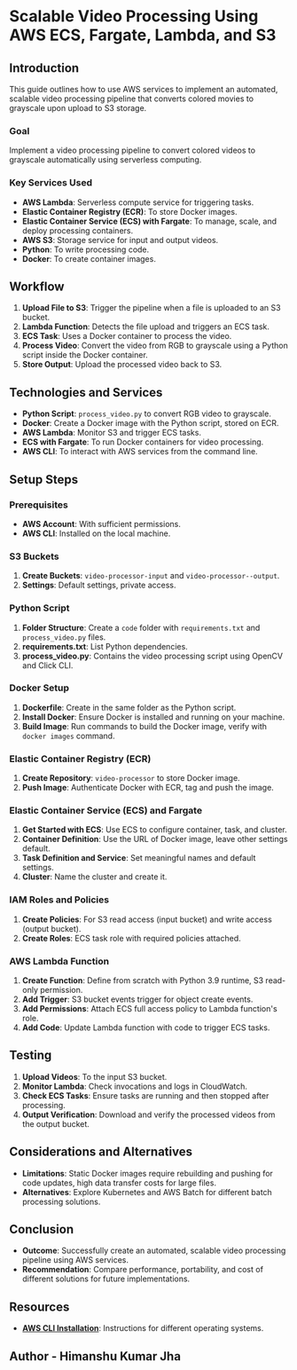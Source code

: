 # Scalable Video Processing Using AWS ECS, Fargate, Lambda, and S3

## Introduction

This guide outlines how to use AWS services to implement an automated, scalable video processing pipeline that converts colored movies to grayscale upon upload to S3 storage.

### Goal

Implement a video processing pipeline to convert colored videos to grayscale automatically using serverless computing.

### Key Services Used

- **AWS Lambda**: Serverless compute service for triggering tasks.
- **Elastic Container Registry (ECR)**: To store Docker images.
- **Elastic Container Service (ECS) with Fargate**: To manage, scale, and deploy processing containers.
- **AWS S3**: Storage service for input and output videos.
- **Python**: To write processing code.
- **Docker**: To create container images.

## Workflow

1. **Upload File to S3**: Trigger the pipeline when a file is uploaded to an S3 bucket.
2. **Lambda Function**: Detects the file upload and triggers an ECS task.
3. **ECS Task**: Uses a Docker container to process the video.
4. **Process Video**: Convert the video from RGB to grayscale using a Python script inside the Docker container.
5. **Store Output**: Upload the processed video back to S3.

## Technologies and Services

- **Python Script**: `process_video.py` to convert RGB video to grayscale.
- **Docker**: Create a Docker image with the Python script, stored on ECR.
- **AWS Lambda**: Monitor S3 and trigger ECS tasks.
- **ECS with Fargate**: To run Docker containers for video processing.
- **AWS CLI**: To interact with AWS services from the command line.

## Setup Steps

### Prerequisites

- **AWS Account**: With sufficient permissions.
- **AWS CLI**: Installed on the local machine.

### S3 Buckets

1. **Create Buckets**: `video-processor-input` and `video-processor--output`.
2. **Settings**: Default settings, private access.

### Python Script

1. **Folder Structure**: Create a `code` folder with `requirements.txt` and `process_video.py` files.
2. **requirements.txt**: List Python dependencies.
3. **process_video.py**: Contains the video processing script using OpenCV and Click CLI.

### Docker Setup

1. **Dockerfile**: Create in the same folder as the Python script.
2. **Install Docker**: Ensure Docker is installed and running on your machine.
3. **Build Image**: Run commands to build the Docker image, verify with `docker images` command.

### Elastic Container Registry (ECR)

1. **Create Repository**: `video-processor` to store Docker image.
2. **Push Image**: Authenticate Docker with ECR, tag and push the image.

### Elastic Container Service (ECS) and Fargate

1. **Get Started with ECS**: Use ECS to configure container, task, and cluster.
2. **Container Definition**: Use the URL of Docker image, leave other settings default.
3. **Task Definition and Service**: Set meaningful names and default settings.
4. **Cluster**: Name the cluster and create it.

### IAM Roles and Policies

1. **Create Policies**: For S3 read access (input bucket) and write access (output bucket).
2. **Create Roles**: ECS task role with required policies attached.

### AWS Lambda Function

1. **Create Function**: Define from scratch with Python 3.9 runtime, S3 read-only permission.
2. **Add Trigger**: S3 bucket events trigger for object create events.
3. **Add Permissions**: Attach ECS full access policy to Lambda function's role.
4. **Add Code**: Update Lambda function with code to trigger ECS tasks.

## Testing

1. **Upload Videos**: To the input S3 bucket.
2. **Monitor Lambda**: Check invocations and logs in CloudWatch.
3. **Check ECS Tasks**: Ensure tasks are running and then stopped after processing.
4. **Output Verification**: Download and verify the processed videos from the output bucket.

## Considerations and Alternatives

- **Limitations**: Static Docker images require rebuilding and pushing for code updates, high data transfer costs for large files.
- **Alternatives**: Explore Kubernetes and AWS Batch for different batch processing solutions.

## Conclusion

- **Outcome**: Successfully create an automated, scalable video processing pipeline using AWS services.
- **Recommendation**: Compare performance, portability, and cost of different solutions for future implementations.

## Resources

- **[AWS CLI Installation](https://docs.aws.amazon.com/cli/latest/userguide/getting-started-install.html)**: Instructions for different operating systems.

## Author - Himanshu Kumar Jha
